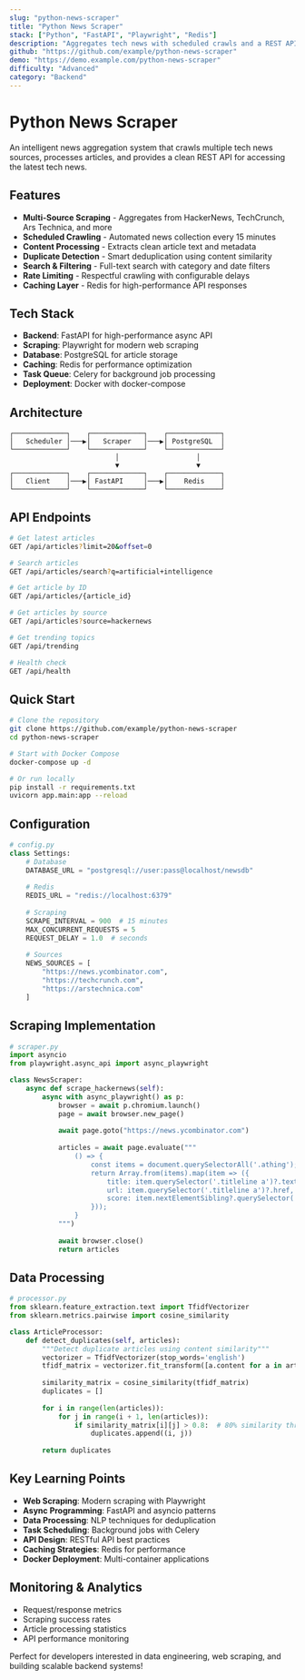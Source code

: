 ```yaml
---
slug: "python-news-scraper"
title: "Python News Scraper"
stack: ["Python", "FastAPI", "Playwright", "Redis"]
description: "Aggregates tech news with scheduled crawls and a REST API."
github: "https://github.com/example/python-news-scraper"
demo: "https://demo.example.com/python-news-scraper"
difficulty: "Advanced"
category: "Backend"
---
```


# Python News Scraper

An intelligent news aggregation system that crawls multiple tech news sources, processes articles, and provides a clean REST API for accessing the latest tech news.

## Features

- **Multi-Source Scraping** - Aggregates from HackerNews, TechCrunch, Ars Technica, and more
- **Scheduled Crawling** - Automated news collection every 15 minutes
- **Content Processing** - Extracts clean article text and metadata
- **Duplicate Detection** - Smart deduplication using content similarity
- **Search & Filtering** - Full-text search with category and date filters
- **Rate Limiting** - Respectful crawling with configurable delays
- **Caching Layer** - Redis for high-performance API responses

## Tech Stack

- **Backend**: FastAPI for high-performance async API
- **Scraping**: Playwright for modern web scraping
- **Database**: PostgreSQL for article storage
- **Caching**: Redis for performance optimization
- **Task Queue**: Celery for background job processing
- **Deployment**: Docker with docker-compose

## Architecture

```
┌─────────────┐    ┌─────────────┐    ┌─────────────┐
│   Scheduler │───▶│   Scraper   │───▶│ PostgreSQL  │
└─────────────┘    └─────────────┘    └─────────────┘
                          │                   │
                          ▼                   ▼
┌─────────────┐    ┌─────────────┐    ┌─────────────┐
│   Client    │───▶│ FastAPI     │───▶│    Redis    │
└─────────────┘    └─────────────┘    └─────────────┘
```

## API Endpoints

```bash
# Get latest articles
GET /api/articles?limit=20&offset=0

# Search articles
GET /api/articles/search?q=artificial+intelligence

# Get article by ID
GET /api/articles/{article_id}

# Get articles by source
GET /api/articles?source=hackernews

# Get trending topics
GET /api/trending

# Health check
GET /api/health
```

## Quick Start

```bash
# Clone the repository
git clone https://github.com/example/python-news-scraper
cd python-news-scraper

# Start with Docker Compose
docker-compose up -d

# Or run locally
pip install -r requirements.txt
uvicorn app.main:app --reload
```

## Configuration

```python
# config.py
class Settings:
    # Database
    DATABASE_URL = "postgresql://user:pass@localhost/newsdb"
    
    # Redis
    REDIS_URL = "redis://localhost:6379"
    
    # Scraping
    SCRAPE_INTERVAL = 900  # 15 minutes
    MAX_CONCURRENT_REQUESTS = 5
    REQUEST_DELAY = 1.0  # seconds
    
    # Sources
    NEWS_SOURCES = [
        "https://news.ycombinator.com",
        "https://techcrunch.com",
        "https://arstechnica.com"
    ]
```

## Scraping Implementation

```python
# scraper.py
import asyncio
from playwright.async_api import async_playwright

class NewsScraper:
    async def scrape_hackernews(self):
        async with async_playwright() as p:
            browser = await p.chromium.launch()
            page = await browser.new_page()
            
            await page.goto("https://news.ycombinator.com")
            
            articles = await page.evaluate("""
                () => {
                    const items = document.querySelectorAll('.athing');
                    return Array.from(items).map(item => ({
                        title: item.querySelector('.titleline a')?.textContent,
                        url: item.querySelector('.titleline a')?.href,
                        score: item.nextElementSibling?.querySelector('.score')?.textContent
                    }));
                }
            """)
            
            await browser.close()
            return articles
```

## Data Processing

```python
# processor.py
from sklearn.feature_extraction.text import TfidfVectorizer
from sklearn.metrics.pairwise import cosine_similarity

class ArticleProcessor:
    def detect_duplicates(self, articles):
        """Detect duplicate articles using content similarity"""
        vectorizer = TfidfVectorizer(stop_words='english')
        tfidf_matrix = vectorizer.fit_transform([a.content for a in articles])
        
        similarity_matrix = cosine_similarity(tfidf_matrix)
        duplicates = []
        
        for i in range(len(articles)):
            for j in range(i + 1, len(articles)):
                if similarity_matrix[i][j] > 0.8:  # 80% similarity threshold
                    duplicates.append((i, j))
        
        return duplicates
```

## Key Learning Points

- **Web Scraping**: Modern scraping with Playwright
- **Async Programming**: FastAPI and asyncio patterns
- **Data Processing**: NLP techniques for deduplication
- **Task Scheduling**: Background jobs with Celery
- **API Design**: RESTful API best practices
- **Caching Strategies**: Redis for performance
- **Docker Deployment**: Multi-container applications

## Monitoring & Analytics

- Request/response metrics
- Scraping success rates
- Article processing statistics
- API performance monitoring

Perfect for developers interested in data engineering, web scraping, and building scalable backend systems!
